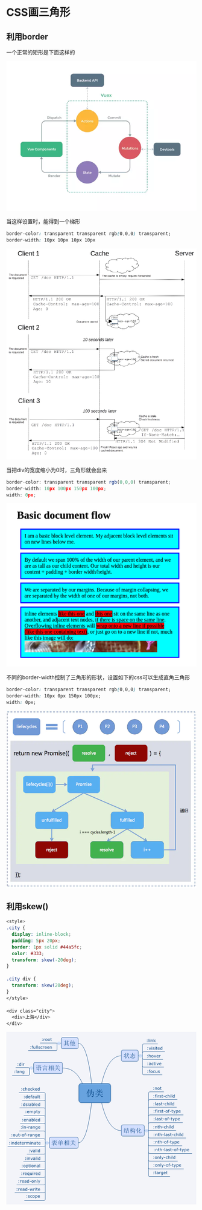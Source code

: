 # CSS画三角形

## 利用border

一个正常的矩形是下面这样的

![](../../../.gitbook/assets/image%20%28125%29.png)

当这样设置时，能得到一个梯形

```css
border-color: transparent transparent rgb(0,0,0) transparent;
border-width: 10px 10px 10px 10px
```

![](../../../.gitbook/assets/image%20%28103%29.png)

当把div的宽度缩小为0时，三角形就会出来

```javascript
border-color: transparent transparent rgb(0,0,0) transparent;
border-width: 10px 100px 150px 100px;
width: 0px;
```

![](../../../.gitbook/assets/image%20%2860%29.png)

不同的border-width控制了三角形的形状，设置如下的css可以生成直角三角形

```css
border-color: transparent transparent rgb(0,0,0) transparent;
border-width: 10px 0px 150px 100px;
width: 0px;
```

![](../../../.gitbook/assets/image%20%28118%29.png)

## 利用skew\(\)

```css
<style>
.city {
  display: inline-block;
  padding: 5px 20px;
  border: 1px solid #44a5fc;
  color: #333;
  transform: skew(-20deg);
}

.city div {
  transform: skew(20deg);
}
</style>

<div class="city">
  <div>上海</div>
</div>
```

![](../../../.gitbook/assets/image%20%2885%29.png)

